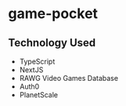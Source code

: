 # game-pocket

## Technology Used 

- TypeScript
- NextJS
- RAWG Video Games Database
- Auth0
- PlanetScale 